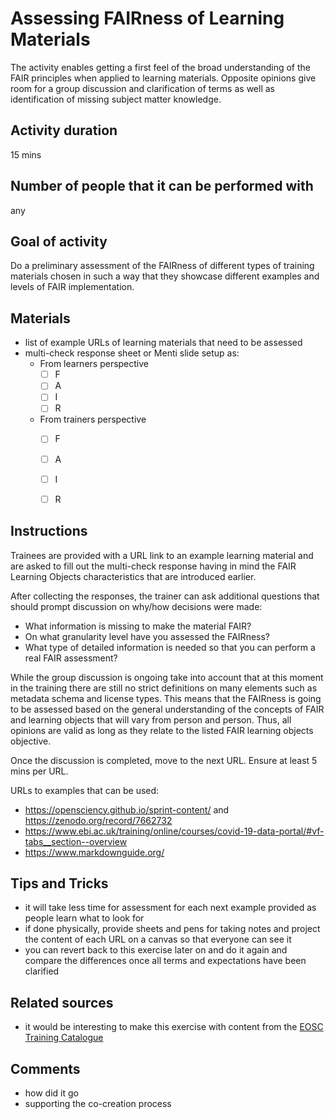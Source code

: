 [_metadata_:author]:- "Skills4EOSC T2.3"
[_metadata_:title]:- "Assessing FAIRness of Learning Materials"
[_metadata_:tags]:- "FAIR-by-Design learning materials, FAIR learning objects, Assessing FAIRness of Learning Materials"

# Assessing FAIRness of Learning Materials

The activity enables getting a first feel of the broad understanding of the FAIR principles when applied to learning materials. Opposite opinions give room for a group discussion and clarification of terms as well as identification of missing subject matter knowledge. 

## Activity duration

15 mins

## Number of people that it can be performed with

any

## Goal of activity

Do a preliminary assessment of the FAIRness of different types of training materials chosen in such a way that they showcase different examples and levels of FAIR implementation.

## Materials
- list of example URLs of learning materials that need to be assessed
- multi-check response sheet or Menti slide setup as:
    - From learners perspective
        - [ ] F
        - [ ] A
        - [ ] I
        - [ ] R
    - From trainers perspective
        - [ ] F
        - [ ] A
        - [ ] I
        - [ ] R


## Instructions

Trainees are provided with a URL link to an example learning material and are asked to fill out the multi-check response having in mind the FAIR Learning Objects characteristics that are introduced earlier. 

After collecting the responses, the trainer can ask additional questions that should prompt discussion on why/how decisions were made:
- What information is missing to make the material FAIR?
- On what granularity level have you assessed the FAIRness?
- What type of detailed information is needed so that you can perform a real FAIR assessment?

While the group discussion is ongoing take into account that at this moment in the training there are still no strict definitions on many elements such as metadata schema and license types. This means that the FAIRness is going to be assessed based on the general understanding of the concepts of FAIR and learning objects that will vary from person and person. Thus, all opinions are valid as long as they relate to the listed FAIR learning objects objective.

Once the discussion is completed, move to the next URL.
Ensure at least 5 mins per URL.

URLs to examples that can be used:
- https://opensciency.github.io/sprint-content/ and https://zenodo.org/record/7662732
- https://www.ebi.ac.uk/training/online/courses/covid-19-data-portal/#vf-tabs__section--overview
- https://www.markdownguide.org/ 

## Tips and Tricks
- it will take less time for assessment for each next example provided as people learn what to look for 
- if done physically, provide sheets and pens for taking notes and project the content of each URL on a canvas so that everyone can see it
- you can revert back to this exercise later on and do it again and compare the differences once all terms and expectations have been clarified

## Related sources
- it would be interesting to make this exercise with content from the [EOSC Training Catalogue](https://search.marketplace.eosc-portal.eu/search/training?q=*)

## Comments
- how did it go
- supporting the co-creation process